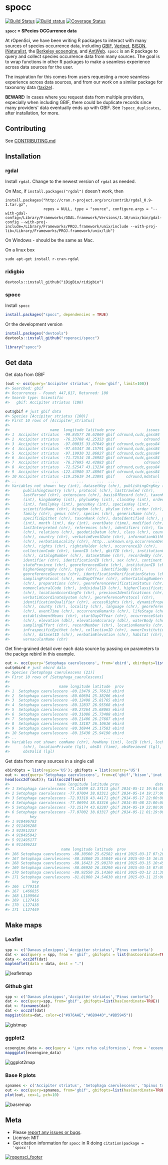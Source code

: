 spocc
========



[![Build Status](https://api.travis-ci.org/ropensci/spocc.png)](https://travis-ci.org/ropensci/spocc)
[![Build status](https://ci.appveyor.com/api/projects/status/3d43armi2oanva2s)](https://ci.appveyor.com/project/karthik/spocc)
[![Coverage Status](https://coveralls.io/repos/ropensci/spocc/badge.svg)](https://coveralls.io/r/ropensci/spocc)

**`spocc` = SPecies OCCurrence data**

At rOpenSci, we have been writing R packages to interact with many sources of species occurrence data, including [GBIF][gbif], [Vertnet][vertnet], [BISON][bison], [iNaturalist][inat], the [Berkeley ecoengine][ecoengine], and [AntWeb][antweb]. `spocc` is an R package to query and collect species occurrence data from many sources. The goal is to wrap functions in other R packages to make a seamless experience across data sources for the user.

The inspiration for this comes from users requesting a more seamless experience across data sources, and from our work on a similar package for taxonomy data ([taxize][taxize]).

__BEWARE:__ In cases where you request data from multiple providers, especially when including GBIF, there could be duplicate records since many providers' data eventually ends up with GBIF. See `?spocc_duplicates`, after installation, for more.

## Contributing

See [CONTRIBUTING.md](CONTRIBUTING.md)

## Installation

### rgdal

Install `rgdal`. Change to the newest version of `rgdal` as needed.

On Mac, if `install.packages("rgdal")` doesn't work, then

```{r eval=FALSE}
install.packages("http://cran.r-project.org/src/contrib/rgdal_0.9-1.tar.gz",
                 repos = NULL, type = "source", configure.args = "--with-gdal-config=/Library/Frameworks/GDAL.framework/Versions/1.10/unix/bin/gdal-config --with-proj-include=/Library/Frameworks/PROJ.framework/unix/include --with-proj-lib=/Library/Frameworks/PROJ.framework/unix/lib")
```

On Windows - should be the same as Mac.

On a linux box

```
sudo apt-get install r-cran-rgdal
```

### ridigbio

```{r}
devtools::install_github("iDigBio/ridigbio")
```

### spocc

Install `spocc`


```r
install.packages("spocc", dependencies = TRUE)
```

Or the development version


```r
install.packages("devtools")
devtools::install_github("ropensci/spocc")
```


```r
library("spocc")
```

## Get data

Get data from GBIF


```r
(out <- occ(query='Accipiter striatus', from='gbif', limit=100))
#> Searched: gbif
#> Occurrences - Found: 447,817, Returned: 100
#> Search type: Scientific
#>   gbif: Accipiter striatus (100)
```


```r
out$gbif # just gbif data
#> Species [Accipiter striatus (100)] 
#> First 10 rows of [Accipiter_striatus]
#> 
#>                  name  longitude latitude prov              issues
#> 1  Accipiter striatus  -99.84577 20.62069 gbif cdround,cudc,gass84
#> 2  Accipiter striatus  -76.33708 42.25353 gbif             cdround
#> 3  Accipiter striatus  -97.00035 33.07049 gbif cdround,cudc,gass84
#> 4  Accipiter striatus  -97.65347 30.15791 gbif cdround,cudc,gass84
#> 5  Accipiter striatus  -97.19930 32.86027 gbif cdround,cudc,gass84
#> 6  Accipiter striatus  -71.72514 18.26982 gbif cdround,cudc,gass84
#> 7  Accipiter striatus  -76.37695 42.42883 gbif             cdround
#> 8  Accipiter striatus  -72.52547 43.13234 gbif cdround,cudc,gass84
#> 9  Accipiter striatus -122.43980 37.48967 gbif cdround,cudc,gass84
#> 10 Accipiter striatus -119.25619 34.23091 gbif     cdround,mdatunl
#> ..                ...        ...      ...  ...                 ...
#> Variables not shown: key (int), datasetKey (chr), publishingOrgKey (chr),
#>      publishingCountry (chr), protocol (chr), lastCrawled (chr),
#>      lastParsed (chr), extensions (chr), basisOfRecord (chr), taxonKey
#>      (int), kingdomKey (int), phylumKey (int), classKey (int), orderKey
#>      (int), familyKey (int), genusKey (int), speciesKey (int),
#>      scientificName (chr), kingdom (chr), phylum (chr), order (chr),
#>      family (chr), genus (chr), species (chr), genericName (chr),
#>      specificEpithet (chr), taxonRank (chr), dateIdentified (chr), year
#>      (int), month (int), day (int), eventDate (time), modified (chr),
#>      lastInterpreted (chr), references (chr), identifiers (chr), facts
#>      (chr), relations (chr), geodeticDatum (chr), class (chr), countryCode
#>      (chr), country (chr), verbatimEventDate (chr), informationWithheld
#>      (chr), verbatimLocality (chr), http...unknown.org.occurrenceDetails
#>      (chr), rights (chr), rightsHolder (chr), occurrenceID (chr),
#>      collectionCode (chr), taxonID (chr), gbifID (chr), institutionCode
#>      (chr), catalogNumber (chr), datasetName (chr), recordedBy (chr),
#>      identifier (chr), identificationID (chr), sex (chr), continent (chr),
#>      stateProvince (chr), georeferencedDate (chr), institutionID (chr),
#>      higherGeography (chr), type (chr), identifiedBy (chr),
#>      georeferenceSources (chr), identificationVerificationStatus (chr),
#>      samplingProtocol (chr), endDayOfYear (chr), otherCatalogNumbers
#>      (chr), preparations (chr), georeferenceVerificationStatus (chr),
#>      nomenclaturalCode (chr), individualID (chr), higherClassification
#>      (chr), locationAccordingTo (chr), previousIdentifications (chr),
#>      verbatimCoordinateSystem (chr), georeferenceProtocol (chr),
#>      identificationQualifier (chr), accessRights (chr), dynamicProperties
#>      (chr), county (chr), locality (chr), language (chr), georeferencedBy
#>      (chr), eventTime (chr), occurrenceRemarks (chr), lifeStage (chr),
#>      establishmentMeans (chr), startDayOfYear (chr), occurrenceStatus
#>      (chr), elevation (dbl), elevationAccuracy (dbl), waterBody (chr),
#>      samplingEffort (chr), recordNumber (chr), locationRemarks (chr),
#>      infraspecificEpithet (chr), collectionID (chr), ownerInstitutionCode
#>      (chr), datasetID (chr), verbatimElevation (chr), habitat (chr),
#>      vernacularName (chr)
```

Get fine-grained detail over each data source by passing on parameters to the packge rebird in this example.


```r
out <- occ(query='Setophaga caerulescens', from='ebird', ebirdopts=list(region='US'))
out$ebird # just ebird data
#> Species [Setophaga caerulescens (21)] 
#> First 10 rows of [Setophaga_caerulescens]
#> 
#>                      name longitude latitude  prov
#> 1  Setophaga caerulescens -80.23479 25.76613 ebird
#> 2  Setophaga caerulescens -80.60694 25.38206 ebird
#> 3  Setophaga caerulescens -80.12498 25.81765 ebird
#> 4  Setophaga caerulescens -80.12837 26.95568 ebird
#> 5  Setophaga caerulescens -80.27264 25.68065 ebird
#> 6  Setophaga caerulescens -80.31086 25.73408 ebird
#> 7  Setophaga caerulescens -80.21406 26.27687 ebird
#> 8  Setophaga caerulescens -80.13187 26.10616 ebird
#> 9  Setophaga caerulescens -80.36944 25.17583 ebird
#> 10 Setophaga caerulescens -80.15430 25.94190 ebird
#> ..                    ...       ...      ...   ...
#> Variables not shown: comName (chr), howMany (int), locID (chr), locName
#>      (chr), locationPrivate (lgl), obsDt (time), obsReviewed (lgl),
#>      obsValid (lgl)
```

Get data from many sources in a single call


```r
ebirdopts = list(region='US'); gbifopts = list(country='US')
out <- occ(query='Setophaga caerulescens', from=c('gbif','bison','inat','ebird'), gbifopts=gbifopts, ebirdopts=ebirdopts, limit=50)
head(occ2df(out)); tail(occ2df(out))
#>                     name longitude latitude prov                date
#> 1 Setophaga caerulescens -71.14499 42.37113 gbif 2014-05-11 19:04:00
#> 2 Setophaga caerulescens -77.07004 38.83311 gbif 2014-05-14 19:17:00
#> 3 Setophaga caerulescens -72.93318 43.44171 gbif 2014-05-17 22:00:00
#> 4 Setophaga caerulescens -77.06994 38.83316 gbif 2014-05-08 22:00:00
#> 5 Setophaga caerulescens -73.15174 43.62287 gbif 2014-05-19 22:00:00
#> 6 Setophaga caerulescens -77.07002 38.83317 gbif 2014-05-11 01:19:00
#>         key
#> 1 910496783
#> 2 911496288
#> 3 923913257
#> 4 910495942
#> 5 911495177
#> 6 911496233
#>                       name longitude latitude  prov                date
#> 166 Setophaga caerulescens -80.30560 25.62582 ebird 2015-03-17 07:20:00
#> 167 Setophaga caerulescens -80.34860 25.55849 ebird 2015-03-15 16:30:00
#> 168 Setophaga caerulescens -80.16423 25.90170 ebird 2015-03-15 10:45:00
#> 169 Setophaga caerulescens -80.06920 26.38290 ebird 2015-03-15 07:05:00
#> 170 Setophaga caerulescens -80.92550 25.14160 ebird 2015-03-12 11:30:00
#> 171 Setophaga caerulescens -81.81060 24.54630 ebird 2015-03-11 15:00:00
#>          key
#> 166  L779318
#> 167  L466835
#> 168 L1109964
#> 169  L127416
#> 170  L127438
#> 171  L127449
```

## Make maps

### Leaflet


```r
spp <- c('Danaus plexippus','Accipiter striatus','Pinus contorta')
dat <- occ(query = spp, from = 'gbif', gbifopts = list(hasCoordinate=TRUE))
data <- occ2df(dat)
mapleaflet(data = data, dest = ".")
```

![leafletmap](http://f.cl.ly/items/3w2Y1E3Z0T2T2z40310K/Screen%20Shot%202014-02-09%20at%2010.38.10%20PM.png)


### Github gist


```r
spp <- c('Danaus plexippus','Accipiter striatus','Pinus contorta')
dat <- occ(query=spp, from='gbif', gbifopts=list(hasCoordinate=TRUE))
dat <- fixnames(dat)
dat <- occ2df(dat)
mapgist(data=dat, color=c("#976AAE","#6B944D","#BD5945"))
```

![gistmap](http://f.cl.ly/items/343l2G0A2J3T0n2t433W/Screen%20Shot%202014-02-09%20at%2010.40.57%20PM.png)


### ggplot2


```r
ecoengine_data <- occ(query = 'Lynx rufus californicus', from = 'ecoengine')
mapggplot(ecoengine_data)
```

![ggplot2map](http://f.cl.ly/items/1U1R0E0G392l2q362V33/Screen%20Shot%202014-02-09%20at%2010.44.59%20PM.png)


### Base R plots


```r
spnames <- c('Accipiter striatus', 'Setophaga caerulescens', 'Spinus tristis')
out <- occ(query=spnames, from='gbif', gbifopts=list(hasCoordinate=TRUE))
plot(out, cex=1, pch=10)
```

![basremap](http://f.cl.ly/items/3O13330W3w3Z0H3u1X0s/Screen%20Shot%202014-02-09%20at%2010.46.25%20PM.png)

## Meta

* Please [report any issues or bugs](https://github.com/ropensci/spocc/issues).
* License: MIT
* Get citation information for `spocc` in R doing `citation(package = 'spocc')`

[![ropensci_footer](http://ropensci.org/public_images/github_footer.png)](http://ropensci.org)

[gbif]: https://github.com/ropensci/rgbif
[vertnet]: https://github.com/ropensci/rvertnet
[bison]: https://github.com/ropensci/rbison
[inat]: https://github.com/ropensci/rinat
[taxize]: https://github.com/ropensci/taxize
[ecoengine]: https://github.com/ropensci/ecoengine
[antweb]: http://antweb.org/
